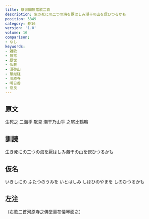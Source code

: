```yaml
---
title: 猒世間無常歌二首
description: 生き死にの二つの海を厭はしみ潮干の山を偲ひつるかも
position: 3849
category: 巻16
version: '1.0'
volume: 16
comparison:
- なし
keywords:
- 雑歌
- 無常
- 厭世
- 仏教
- 須弥山
- 華厳経
- 川原寺
- 明日香
- 奈良
---
```


## 原文

生死之 二海乎 猒見 潮干乃山乎 之努比鶴鴨

## 訓読

生き死にの二つの海を厭はしみ潮干の山を偲ひつるかも

## 仮名

いきしにの ふたつのうみを いとはしみ しほひのやまを しのひつるかも

## 左注

（右歌二首河原寺之佛堂裏在倭琴面之）
